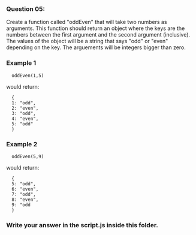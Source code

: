 ### Question 05:

Create a function called "oddEven" that will take two numbers as arguments. This function should return an object where the keys are the numbers between the first argument and the second argument (inclusive). The values of the object will be a string that says "odd" or "even" depending on the key. The arguements will be integers bigger than zero.

### Example 1

      oddEven(1,5)

would return:

      {
      1: "odd",
      2: "even",
      3: "odd",
      4: "even",
      5: "odd"
      }

### Example 2

      oddEven(5,9)

would return:

      {
      5: "odd",
      6: "even",
      7: "odd",
      8: "even",
      9: "odd
      }

### Write your answer in the script.js inside this folder.
